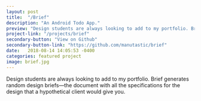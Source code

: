 ```yaml
---
layout: post
title:  "/Brief"
description: "An Android Todo App."
preview: "Design students are always looking to add to my portfolio. Brief generates random design briefs—the document with all the specifications for the design that a hypothetical client would give you."
project-link: "/projects/brief"
secondary-button: "View on Github"
secondary-button-link: "https://github.com/manutastic/brief"
date:   2018-08-14 14:05:53 -0400
categories: featured project
image: brief.jpg
---
```

Design students are always looking to add to my portfolio. Brief generates random design briefs—the document with all the specifications for the design that a hypothetical client would give you.